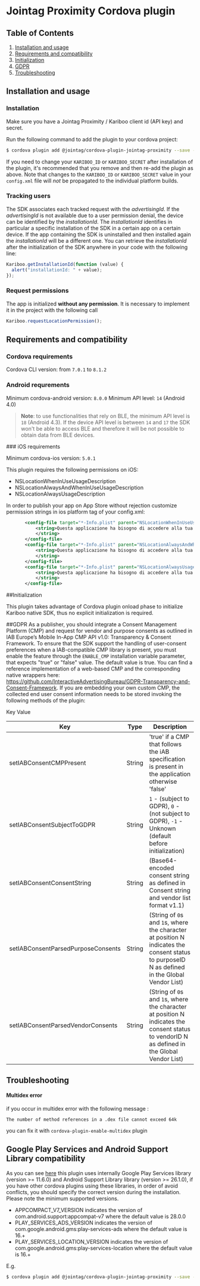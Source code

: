 # Jointag Proximity Cordova plugin

## Table of Contents

1. [Installation and usage](#installation-and-usage)
2. [Requirements and compatibility](#requirements-and-compatibility)
3. [Initialization](#initialization)
4. [GDPR](#gdpr)
5. [Troubleshooting](#troubleshooting)
## Installation and usage

### Installation

Make sure you have a Jointag Proximity / Kariboo client id (API key) and secret.

Run the following command to add the plugin to your cordova project:
```bash
$ cordova plugin add @jointag/cordova-plugin-jointag-proximity --save --variable KARIBOO_ID="YOUR_API_KEY" --variable KARIBOO_SECRET="YOUR_API_SECRET"
```

If you need to change your `KARIBOO_ID` or `KARIBOO_SECRET` after installation of the plugin, it's recommended that you remove and then re-add the plugin as above.
Note that changes to the `KARIBOO_ID` or `KARIBOO_SECRET` value in your `config.xml` file will *not* be propagated to the individual platform builds.

### Tracking users

The SDK associates each tracked request with the *advertisingId*. If the *advertisingId* is not available due to a user permission denial, the device can be identified by the *installationId*. The *installationId* identifies in particular a specific installation of the SDK in a certain app on a certain device. If the app containing the SDK is uninstalled and then installed again the *installationId* will be a different one. You can retrieve the *installationId* after the initialization of the SDK anywhere in your code with the following line:

```javascript
Kariboo.getInstallationId(function (value) {
  alert("installationId: " + value);
});
```

### Request permissions
The app is initialized **without any permission**. It is necessary to implement it in the project with the following call

```javascript
Kariboo.requestLocationPermission();
```

## Requirements and compatibility

### Cordova requirements

Cordova CLI version: from `7.0.1` to  `8.1.2`
### Android requrements

Minimum cordova-android version: `8.0.0`
Minimum API level: `14` (Android 4.0)
> **Note**: to use functionalities that rely on BLE, the minimum API level is `18` (Android 4.3). If the device API level is between `14` and `17` the SDK won't be able to access BLE and therefore it will be not possible to obtain data from BLE devices.

### iOS requirements

Minimum cordova-ios version: `5.0.1`

This plugin requires the following permissions on iOS: 
- NSLocationWhenInUseUsageDescription
- NSLocationAlwaysAndWhenInUseUsageDescription
- NSLocationAlwaysUsageDescription

In order to publish your app on App Store without rejection customize permission strings in ios platform tag of your config.xml:
 ```xml
        <config-file target="*-Info.plist" parent="NSLocationWhenInUseUsageDescription">
            <string>Questa applicazione ha bisogno di accedere alla tua posizione per fornirti un'esperienza ottimale.
            </string>
        </config-file>
        <config-file target="*-Info.plist" parent="NSLocationAlwaysAndWhenInUseUsageDescription">
            <string>Questa applicazione ha bisogno di accedere alla tua posizione per fornirti un'esperienza ottimale.
            </string>
        </config-file>
        <config-file target="*-Info.plist" parent="NSLocationAlwaysUsageDescription">
            <string>Questa applicazione ha bisogno di accedere alla tua posizione per fornirti un'esperienza ottimale.
            </string>
        </config-file>
  ```
##Initialization

This plugin takes advantage of Cordova plugin onload phase to initialize Kariboo native SDK, thus no explicit initialization is required.

##GDPR
As a publisher, you should integrate a Consent Management Platform (CMP) and request for vendor and purpose consents as outlined in IAB Europe’s Mobile In-App CMP API v1.0: Transparency & Consent Framework.
To ensure that the SDK support the handling of user-consent preferences when a IAB-compatible CMP library is present, you must enable the feature through the `ENABLE_CMP` installation variable parameter, 
that expects "true" or "false" value. The default value is true.
You can find a reference implementation of a web-based CMP and the corresponding native wrappers here: https://github.com/InteractiveAdvertisingBureau/GDPR-Transparency-and-Consent-Framework.
If you are embedding your own custom CMP, the collected end user consent information needs to be stored invoking the following methods of the plugin:


Key	Value

| Key                               | Type    | Description                     |
| --------------------------------- | ------- | ------------------------------- |
| setIABConsentCMPPresent           | String  | 'true' if a CMP that follows the iAB specification is present in the application otherwise 'false' |
| setIABConsentSubjectToGDPR        | String  | `1` - (subject to GDPR), `0` - (not subject to GDPR), `-1` - Unknown (default before initialization) |
| setIABConsentConsentString        | String  | (Base64-encoded consent string as defined in Consent string and vendor list format v1.1) |
| setIABConsentParsedPurposeConsents| String  | (String of `0`s and `1`s, where the character at position N indicates the consent status to purposeID N as defined in the Global Vendor List) |
| setIABConsentParsedVendorConsents | String  | (String of `0`s and `1`s, where the character at position N indicates the consent status to vendorID N as defined in the Global Vendor List) |


## Troubleshooting

#### Multidex error
if you occur in multidex error with the following message : 

```The number of method references in a .dex file cannot exceed 64k```

you can fix it with ```cordova-plugin-enable-multidex```  plugin 

## Google Play Services and Android Support Library compatibility

As you can see [here](https://github.com/jointag/JTProximitySDK-Android) this plugin uses internally Google Play 
Services library (version >= 11.6.0) and Android Support Library library (version >= 26.1.0), if you have other
 cordova plugins using these libraries, in order of avoid conflicts, you should specify the correct version during the installation. 
 Please note the minimum supported versions. 
- APPCOMPACT_V7_VERSION indicates the version of com.android.support:appcompat-v7 where the default value is 28.0.0
- PLAY_SERVICES_ADS_VERSION indicates the version of com.google.android.gms:play-services-ads where the default value is 16.+
- PLAY_SERVICES_LOCATION_VERSION indicates the version of com.google.android.gms:play-services-location where the default value is 16.+

E.g.

```bash
$ cordova plugin add @jointag/cordova-plugin-jointag-proximity --save --variable KARIBOO_ID="YOUR_API_KEY" --variable KARIBOO_SECRET="YOUR_API_SECRET --variable APPCOMPACT_V7_VERSION="28.0.0" --variable APPCOMPACT_V7_VERSION="16.+"
```

